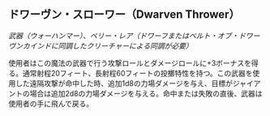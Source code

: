 ## ドワーヴン・スローワー（Dwarven Thrower）
*武器（ウォーハンマー）、ベリー・レア（ドワーフまたはベルト・オブ・ドワーヴンカインドに同調したクリーチャーによる同調が必要）*

使用者はこの魔法の武器で行う攻撃ロールとダメージロールに+3ボーナスを得る。通常射程20フィート、長射程60フィートの投擲特性を持つ。この武器を使用した遠隔攻撃が命中した時、追加1d8の力場ダメージを与え、目標がジャイアントの場合は追加2d8の力場ダメージを与える。命中または失敗の直後、武器は使用者の手に飛んで戻る。